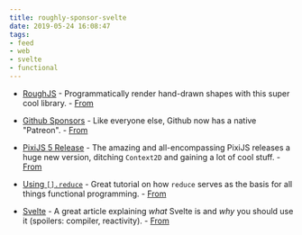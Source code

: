 ```yaml
---
title: roughly-sponsor-svelte
date: 2019-05-24 16:08:47
tags:
- feed
- web
- svelte
- functional
---
```


- [RoughJS](https://roughjs.com/) - Programmatically render hand-drawn shapes with this super cool library. - [From](https://frontendfoc.us/)

- [Github Sponsors](https://github.blog/2019-05-23-announcing-github-sponsors-a-new-way-to-contribute-to-open-source/) - Like everyone else, Github now has a native "Patreon". - [From](https://frontendfoc.us/)

- [PixiJS 5 Release](https://medium.com/goodboy-digital/pixijs-v5-lands-5e112d84e510) - The amazing and all-encompassing PixiJS releases a huge new version, ditching `Context2D` and gaining a lot of cool stuff. - [From](gamedevjsweekly.com)

- [Using `[].reduce`](https://jrsinclair.com/articles/2019/functional-js-do-more-with-reduce/) - Great tutorial on how `reduce` serves as the basis for all things functional programming. - [From](https://nodeweekly.com)

- [Svelte](https://blog.logrocket.com/truly-reactive-programming-with-svelte-3-0-321b49b75969) - A great article explaining _what_ Svelte is and _why_ you should use it (spoilers: compiler, reactivity). - [From](https://javascriptweekly.com/)
